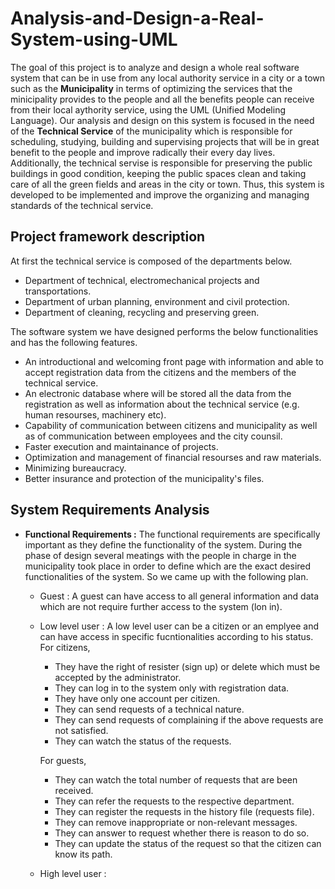 # Analysis-and-Design-a-Real-System-using-UML
The goal of this project is to analyze and design a whole real software system that can be in use from any local authority service in a city or a town such as the **Municipality** in terms of optimizing the services that the minicipality provides to the people and all the benefits people can receive from their local aythority service, using the UML (Unified Modeling Language). Our analysis and design on this system is focused in the need of the **Technical Service** of the municipality which is responsible for scheduling, studying, building and supervising projects that will be in great benefit to the people and improve radically their every day lives. Additionally, the technical servise is responsible for preserving the public buildings in good condition, keeping the public spaces clean and taking care of all the green fields and areas in the city or town. Thus, this system is developed to be implemented and improve the organizing and managing standards of the technical service.
## Project framework description
At first the technical service is composed of the departments below.
- Department of technical, electromechanical projects and transportations.
- Department of urban planning, environment and civil protection.
- Department of cleaning, recycling and preserving green.  

The software system we have designed performs the below functionalities and has the following features.
- An introductional and welcoming front page with information and able to accept registration data from the citizens and the members of the technical service.
- An electronic database where will be stored all the data from the registration as well as information about the technical service (e.g. human resourses, machinery etc).
- Capability of communication between citizens and municipality as well as of communication between employees and the city counsil.
- Faster execution and maintainance of projects.
- Optimization and management of financial resourses and raw materials.
- Minimizing bureaucracy.
- Better insurance and protection of the municipality's files.
## System Requirements Analysis
- **Functional Requirements :** The functional requirements are specifically important as they define the functionality of the system. During the phase of design several meatings with the people in charge in the municipality took place in order to define which are the exact desired functionalities of the system. So we came up with the following plan.
  - Guest : A guest can have access to all general information and data which are not require further access to the system (lon in).
  - Low level user : A low level user can be a citizen or an emplyee and can have access in specific fucntionalities according to his status. For citizens,
    - They have the right of resister (sign up) or delete which must be accepted by the administrator.
    - They can log in to the system only with registration data.
    - They have only one account per citizen.
    - They can send requests of a technical nature.
    - They can send requests of complaining if the above requests are not satisfied.
    - They can watch the status of the requests.
    
    For guests,
    - They can watch the total number of requests that are been received.
    - They can refer the requests to the respective department.
    - They can register the requests in the history file (requests file).
    - They can remove inappropriate or non-relevant messages.
    - They can answer to request whether there is reason to do so.
    - They can update the status of the request so that the citizen can know its path.
  - High level user :  
